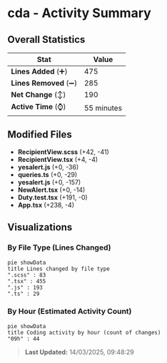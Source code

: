 # cda - Activity Summary 

## Overall Statistics

| Stat                   | Value                                                             |
| ---------------------- | ----------------------------------------------------------------- |
| **Lines Added** (➕)   | 475                                          |
| **Lines Removed** (➖) | 285                                        |
| **Net Change** (↕)    | 190                |
| **Active Time** (⌚)   | 55 minutes |


## Modified Files
- **RecipientView.scss** (+42, -41)
- **RecipientView.tsx** (+4, -4)
- **yesalert.js** (+0, -36)
- **queries.ts** (+0, -29)
- **yesalert.js** (+0, -157)
- **NewAlert.tsx** (+0, -14)
- **Duty.test.tsx** (+191, -0)
- **App.tsx** (+238, -4)

## Visualizations

### By File Type (Lines Changed)

```mermaid
pie showData
title Lines changed by file type
".scss" : 83
".tsx" : 455
".js" : 193
".ts" : 29
```

### By Hour (Estimated Activity Count)

```mermaid
pie showData
title Coding activity by hour (count of changes)
"09h" : 44
```


> **Last Updated:** 14/03/2025, 09:48:29